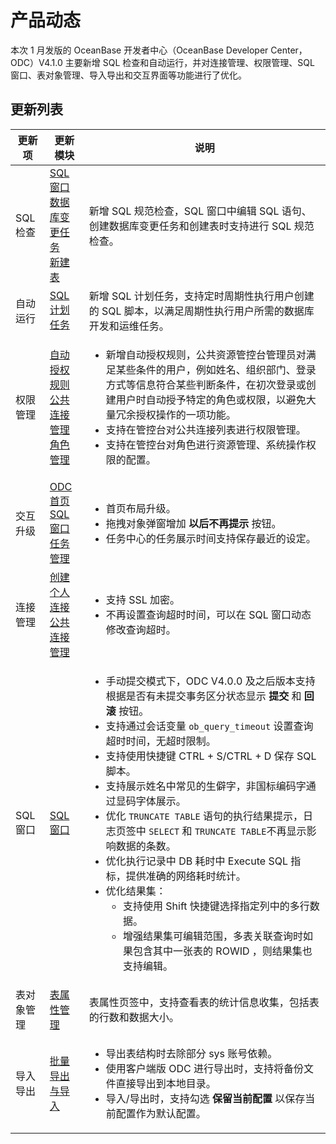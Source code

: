产品动态 
=========================

本次 1 月发版的 OceanBase 开发者中心（OceanBase Developer Center，ODC）V4.1.0 主要新增 SQL 检查和自动运行，并对连接管理、权限管理、SQL 窗口、表对象管理、导入导出和交互界面等功能进行了优化。

更新列表 
-------------------------


| 更新项    | 更新模块  | 说明  |
|--------|------------------------------------------------------------------------------------------------------------------------------------------------------------------------------------------------------------------|------------------------------------------------------------------------------------------------------------------------------------------------------------------------------------------------------------------------------------------------------------------------------------------------------------------------------------------------------------------------------------------------------------------------------------------------------------------------------------------------------------------------------------------------------------------------------------------------------------------------------------------------------------------------------------------------------------------------------------------------------------------------------------------------------------------------------|
| SQL 检查 | [SQL 窗口](../6.web-odc-user-guide/5.web-odc-use-workspace/2.web-odc-sql-window.md)<br> [数据库变更任务](../6.web-odc-user-guide/9.web-odc-task-management/5.web-odc-database-change-task.md)<br> [新建表](../6.web-odc-user-guide/11.web-odc-database-objects/1.web-odc-table-objects/2.web-odc-create-a-table.md) | 新增 SQL 规范检查，SQL 窗口中编辑 SQL 语句、创建数据库变更任务和创建表时支持进行 SQL 规范检查。 |
| 自动运行   | [SQL 计划任务](../6.web-odc-user-guide/6.web-odc-use-tools/6.web-odc-sql-scheme.md)   | 新增 SQL 计划任务，支持定时周期性执行用户创建的 SQL 脚本，以满足周期性执行用户所需的数据库开发和运维任务。 |
| 权限管理 | [自动授权规则](../6.web-odc-user-guide/4.web-odc-public-resource-management/3.web-odc-public-resource-permission/5.web-odc-manage-automatic-authorization-rules.md) <br> [公共连接管理](../6.web-odc-user-guide/4.web-odc-public-resource-management/3.web-odc-public-resource-permission/1.web-odc-manage-public-connection.md)<br> [角色管理](../6.web-odc-user-guide/4.web-odc-public-resource-management/3.web-odc-public-resource-permission/3.web-odc-manage-roles.md) | <ul><li> 新增自动授权规则，公共资源管控台管理员对满足某些条件的用户，例如姓名、组织部门、登录方式等信息符合某些判断条件，在初次登录或创建用户时自动授予特定的角色或权限，以避免大量冗余授权操作的一项功能。</li><li> 支持在管控台对公共连接列表进行权限管理。</li><li> 支持在管控台对角色进行资源管理、系统操作权限的配置。</li></ul> |
| 交互升级   | [ODC 首页](../6.web-odc-user-guide/2.web-odc-homepage.md)<br> [SQL 窗口](../6.web-odc-user-guide/5.web-odc-use-workspace/2.web-odc-sql-window.md)<br> [任务管理](../6.web-odc-user-guide/9.web-odc-task-management/1.web-odc-task-management-overview.md) | <ul><li> 首页布局升级。  </li><li> 拖拽对象弹窗增加 **以后不再提示** 按钮。 </li><li> 任务中心的任务展示时间支持保存最近的设定。 </li></ul>   |
| 连接管理   | [创建个人连接](../6.web-odc-user-guide/3.web-odc-connect-database/1.web-odc-create-private-connection.md)<br> [公共连接管理](../6.web-odc-user-guide/4.web-odc-public-resource-management/3.web-odc-public-resource-permission/1.web-odc-manage-public-connection.md) | <ul><li> 支持 SSL 加密。  </li><li> 不再设置查询超时时间，可以在 SQL 窗口动态修改查询超时。</li></ul>  |
| SQL 窗口 |  [SQL 窗口](../6.web-odc-user-guide/5.web-odc-use-workspace/2.web-odc-sql-window.md)  | <ul><li> 手动提交模式下，ODC V4.0.0 及之后版本支持根据是否有未提交事务区分状态显示 **提交** 和 **回滚** 按钮。  </li><li> 支持通过会话变量 `ob_query_timeout` 设置查询超时时间，无超时限制。  </li><li> 支持使用快捷键 CTRL + S/CTRL + D 保存 SQL 脚本。</li><li>支持展示姓名中常见的生僻字，非国标编码字通过显码字体展示。 </li><li> 优化 `TRUNCATE TABLE` 语句的执行结果提示，日志页签中 `SELECT` 和 `TRUNCATE TABLE`不再显示影响数据的条数。  </li><li> 优化执行记录中 DB 耗时中 Execute SQL 指标，提供准确的网络耗时统计。  </li><li>  优化结果集： <ul><li> 支持使用 Shift 快捷键选择指定列中的多行数据。 </li><li> 增强结果集可编辑范围，多表关联查询时如果包含其中一张表的 ROWID ，则结果集也支持编辑。</li></ul></li></ul> |
| 表对象管理  | [表属性管理](../6.web-odc-user-guide/11.web-odc-database-objects/1.web-odc-table-objects/4.web-odc-manage-tavle-attributes.md) | 表属性页签中，支持查看表的统计信息收集，包括表的行数和数据大小。  |
| 导入导出   | [批量导出与导入](../6.web-odc-user-guide/6.web-odc-use-tools/1.web-odc-data-export-and-import/3.web-odc-batch-export-and-import.md)      | <ul><li> 导出表结构时去除部分 sys 账号依赖。  </li><li> 使用客户端版 ODC 进行导出时，支持将备份文件直接导出到本地目录。  </li><li> 导入/导出时，支持勾选 **保留当前配置** 以保存当前配置作为默认配置。</li></ul>  |



